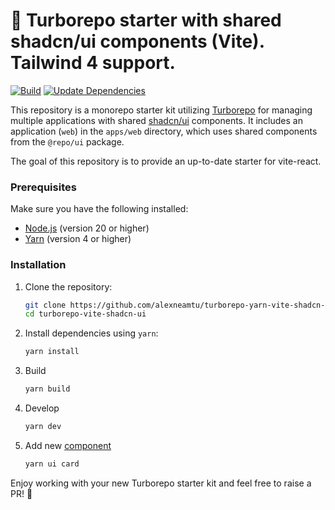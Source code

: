 # 🚀 Turborepo starter with shared shadcn/ui components (Vite). Tailwind 4 support.

[![Build](https://github.com/alexneamtu/turborepo-yarn-vite-shadcn-ui/actions/workflows/build.yml/badge.svg)](https://github.com/alexneamtu/turborepo-yarn-vite-shadcn-ui/actions/workflows/build.yml)
[![Update Dependencies](https://github.com/alexneamtu/turborepo-yarn-vite-shadcn-ui/actions/workflows/update-dependencies.yml/badge.svg)](https://github.com/alexneamtu/turborepo-yarn-vite-shadcn-ui/actions/workflows/update-dependencies.yml)

This repository is a monorepo starter kit utilizing [Turborepo](https://turbo.build/repo) for managing multiple
applications with shared [shadcn/ui](https://github.com/shadcn-ui/ui) components. It includes an application (`web`)
in the `apps/web` directory, which uses shared components from the `@repo/ui` package.

The goal of this repository is to provide an up-to-date starter for vite-react.

### Prerequisites

Make sure you have the following installed:

- [Node.js](https://nodejs.org/en/download/) (version 20 or higher)
- [Yarn](https://yarnpkg.com/getting-started/install) (version 4 or higher)

### Installation

1. Clone the repository:

   ```bash
   git clone https://github.com/alexneamtu/turborepo-yarn-vite-shadcn-ui.git
   cd turborepo-vite-shadcn-ui
   ```

2. Install dependencies using `yarn`:

   ```bash
   yarn install
   ```

3. Build

   ```bash
   yarn build
   ```

4. Develop

   ```bash
   yarn dev
   ```

5. Add new [component](https://ui.shadcn.com/docs/components/tabs)

   ```bash
   yarn ui card
   ```

Enjoy working with your new Turborepo starter kit and feel free to raise a PR! 🎉
